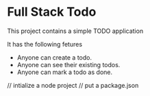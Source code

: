 # Full Stack Todo

This project contains a simple TODO application

It has the following fetures

- Anyone can create a todo.
- Anyone can see their existing todos.
- Anyone can mark a todo as done.

// intialize a node project
// put a package.json
